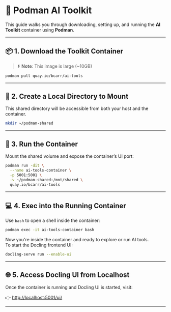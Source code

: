 
# 🧠 Podman AI Toolkit

This guide walks you through downloading, setting up, and running the **AI Toolkit** container using **Podman**.

---

## 📦 1. Download the Toolkit Container

> ⏬ **Note**: This image is large (~10GB)

```bash
podman pull quay.io/bcarr/ai-tools
```

---

## 📂 2. Create a Local Directory to Mount

This shared directory will be accessible from both your host and the container.

```bash
mkdir ~/podman-shared
```

---

## 🚀 3. Run the Container

Mount the shared volume and expose the container’s UI port:

```bash
podman run -dit \
  --name ai-tools-container \
  -p 5001:5001 \
  -v ~/podman-shared:/mnt/shared \
  quay.io/bcarr/ai-tools
```

---

## 💻 4. Exec into the Running Container

Use `bash` to open a shell inside the container:

```bash
podman exec -it ai-tools-container bash
```

Now you're inside the container and ready to explore or run AI tools.  
To start the Docling frontend UI:

```bash
docling-serve run --enable-ui
```

---

## 🌐 5. Access Docling UI from Localhost

Once the container is running and Docling UI is started, visit:

👉 [http://localhost:5001/ui/](http://localhost:5001/ui/)

---


